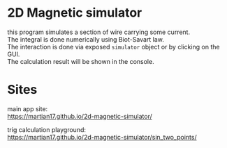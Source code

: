 # 2D Magnetic simulator
this program simulates a section of wire carrying some current.  
The integral is done numerically using Biot-Savart law.  
The interaction is done via exposed `simulator` object or by clicking on the GUI.  
The calculation result will be shown in the console.  
  
# Sites
main app site:  
https://martian17.github.io/2d-magnetic-simulator/  
  
trig calculation playground:  
https://martian17.github.io/2d-magnetic-simulator/sin_two_points/  